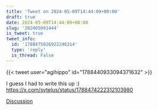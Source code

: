 ```yaml
---
title: 'Tweet on 2024-05-09T14:44:09+00:00'
draft: true
date: 2024-05-09T14:44:09+00:00
slug: '202405091444'
is_tweet: true
tweet_info:
  id: '1788475026922246314'
  type: 'reply'
  is_thread: False
---
```




{{< tweet user="agihippo" id="1788440933094371632" >}}

I guess I had to write this up :)
<https://x.com/sytelus/status/1788474222312103980>

[Discussion](https://x.com/sytelus/status/1788475026922246314)
